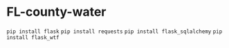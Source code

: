 # FL-county-water

```pip install flask```
```pip install requests```
```pip install flask_sqlalchemy```
```pip install flask_wtf```
